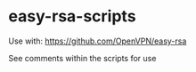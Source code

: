 # easy-rsa-scripts

Use with:
https://github.com/OpenVPN/easy-rsa

See comments within the scripts for use
